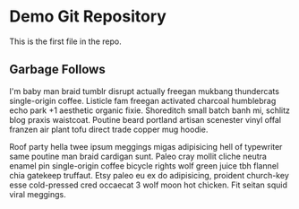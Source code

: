 # Demo Git Repository

This is the first file in the repo.

## Garbage Follows

I'm baby man braid tumblr disrupt actually freegan mukbang thundercats single-origin coffee. Listicle fam freegan activated charcoal humblebrag echo park +1 aesthetic organic fixie. Shoreditch small batch banh mi, schlitz blog praxis waistcoat. Poutine beard portland artisan scenester vinyl offal franzen air plant tofu direct trade copper mug hoodie.

Roof party hella twee ipsum meggings migas adipisicing hell of typewriter same poutine man braid cardigan sunt. Paleo cray mollit cliche neutra enamel pin single-origin coffee bicycle rights wolf green juice tbh flannel chia gatekeep truffaut. Etsy paleo eu ex do adipisicing, proident church-key esse cold-pressed cred occaecat 3 wolf moon hot chicken. Fit seitan squid viral meggings.
